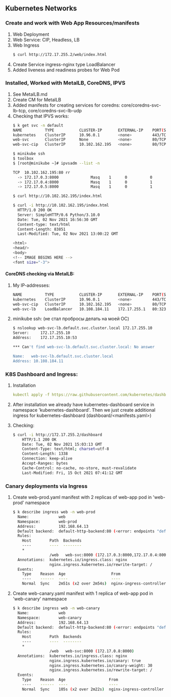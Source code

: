 ## Kubernetes Networks

### Create and work with Web App Resources/manifests
1. Web Deployment
2. Web Service: CIP, Headless, LB
3. Web Ingress
    ```bash
    $ curl http://172.17.255.2/web/index.html
    ```
4. Create Service ingress-nginx type LoadBalancer
5. Added liveness and readiness probes for Web Pod

### Installed, Worked with MetalLB, CoreDNS, IPVS
1. See MetalLB.md
2. Create CM for MetalLB
3. Added manifests for creating services for coredns: core/coredns-svc-lb-tcp, core/coredns-svc-lb-udp
4. Checking that IPVS works:
    ```bash
    $ k get svc -n default   
    NAME          TYPE           CLUSTER-IP       EXTERNAL-IP    PORT(S)        AGE
    kubernetes    ClusterIP      10.96.0.1        <none>         443/TCP        3h51m
    web-svc       ClusterIP      None             <none>         80/TCP         160m
    web-svc-cip   ClusterIP      10.102.162.195   <none>         80/TCP         3h46m
    ```
    ```bash
    $ minikube ssh
    $ toolbox
    $ [root@minikube ~]# ipvsadm --list -n

    TCP  10.102.162.195:80 rr
      -> 172.17.0.3:8000              Masq    1      0          0
      -> 172.17.0.4:8000              Masq    1      0          1
      -> 172.17.0.5:8000              Masq    1      0          1

    $ curl http://10.102.162.195/index.html

    $ curl -i http://10.102.162.195/index.html
      HTTP/1.0 200 OK
      Server: SimpleHTTP/0.6 Python/3.10.0
      Date: Tue, 02 Nov 2021 16:56:30 GMT
      Content-type: text/html
      Content-Length: 83851
      Last-Modified: Tue, 02 Nov 2021 13:00:22 GMT

    <html>
    <head/>
    <body>
    <!-- IMAGE BEGINS HERE -->
    <font size="-3">
    ```

#### CoreDNS checking via MetalLB:
1. My IP-addresses:
    ```bash
    NAME          TYPE           CLUSTER-IP       EXTERNAL-IP    PORT(S)        AGE
    kubernetes    ClusterIP      10.96.0.1        <none>         443/TCP        53m
    web-svc-cip   ClusterIP      10.102.162.195   <none>         80/TCP         48m
    web-svc-lb    LoadBalancer   10.108.184.11    172.17.255.1   80:32379/TCP   41m
    ```
2. minikube ssh: (не стал пробросы делать на моей ОС)
    ```bash
    $ nslookup web-svc-lb.default.svc.cluster.local 172.17.255.10
    Server:		172.17.255.10
    Address:	172.17.255.10:53

    *** Can't find web-svc-lb.default.svc.cluster.local: No answer

    Name:	web-svc-lb.default.svc.cluster.local
    Address: 10.108.184.11
    ```


### K8S Dashboard and Ingress: 

1. Installation
    ```yaml
    kubectl apply -f https://raw.githubusercontent.com/kubernetes/dashboard/v2.4.0/aio/deploy/recommended.yaml
    ```

2. After installation we already have kubernetes-dashboard service in namespace 'kubernetes-dashboard'.
Then we just create additional ingress for kubernetes-dashboard (dashboard/<manifests.yaml>)

3. Checking:
    ```bash
    $ curl -i http://172.17.255.2/dashboard
        HTTP/1.1 200 OK
        Date: Tue, 02 Nov 2021 15:03:13 GMT
        Content-Type: text/html; charset=utf-8
        Content-Length: 1338
        Connection: keep-alive
        Accept-Ranges: bytes
        Cache-Control: no-cache, no-store, must-revalidate
        Last-Modified: Fri, 15 Oct 2021 07:41:12 GMT
    ```

### Canary deployments via Ingress

1. Create web-prod.yaml manifest with 2 replicas of web-app pod in 'web-prod' namespace

    ```bash 
    $ k describe ingress web -n web-prod                                                        
      Name:             web
      Namespace:        web-prod
      Address:          192.168.64.13
      Default backend:  default-http-backend:80 (<error: endpoints "default-http-backend" not found>)
      Rules:
        Host        Path  Backends
        ----        ----  --------
        *
                    /web   web-svc:8000 (172.17.0.3:8000,172.17.0.4:8000)
      Annotations:  kubernetes.io/ingress.class: nginx
                    nginx.ingress.kubernetes.io/rewrite-target: /
      Events:
        Type    Reason  Age                    From                      Message
        ----    ------  ----                   ----                      -------
        Normal  Sync    2m51s (x2 over 2m54s)  nginx-ingress-controller  Scheduled for sync
    ```

2. Create web-canary.yaml manifest with 1 replica of web-app pod in 'web-canary' namespace

    ```bash
    $ k describe ingress web -n web-canary 
      Name:             web
      Namespace:        web-canary
      Address:          192.168.64.13
      Default backend:  default-http-backend:80 (<error: endpoints "default-http-backend" not found>)
      Rules:
        Host        Path  Backends
        ----        ----  --------
        *
                    /web   web-svc:8000 (172.17.0.8:8000)
      Annotations:  kubernetes.io/ingress.class: nginx
                    nginx.ingress.kubernetes.io/canary: true
                    nginx.ingress.kubernetes.io/canary-weight: 30
                    nginx.ingress.kubernetes.io/rewrite-target: /
      Events:
        Type    Reason  Age                   From                      Message
        ----    ------  ----                  ----                      -------
        Normal  Sync    105s (x2 over 2m22s)  nginx-ingress-controller  Scheduled for sync
    ```

